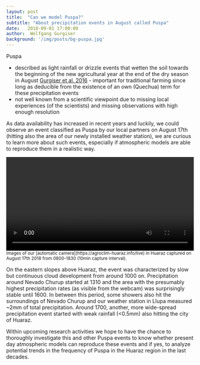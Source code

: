 ```yaml
---
layout: post
title:  "Can we model Puspa?"
subtitle: "About precipitation events in August called Puspa"
date:   2018-09-01 17:00:00
author:  Wolfgang Gurgiser
background: '/img/posts/bg-puspa.jpg'
---
```


Puspa
- described as light rainfall or drizzle events that wetten the soil towards the beginning of the new agricultural year at the end of the dry season in August [Gurgiser et al. 2016](https://www.earth-syst-dynam.net/7/499/2016/esd-7-499-2016.html) - important for traditional farming since long as deducible from the existence of an own (Quechua) term for these precipitation events
- not well known from a scientific viewpoint due to missing local experiences (of the scientists) and missing observations with high enough resolution

As data availability has increased in recent years and luckily, we could observe an event classified as Puspa by our local partners on August 17th (hitting also the area of our newly installed weather station), we are curious to learn more about such events, especially if atmospheric models are able to reproduce them in a realistic way.

<div class="myvideo">
   <video  style="display:block; width:100%; height:auto;" autoplay controls loop="loop">
       <source src="/video/PuspaTimelapse17082018.mp4" type="video/mp4" />
       <source src="/video/PuspaTimelapse17082018.ogv" type="video/ogg" />
       <source src="/video/PuspaTimelapse17082018.webm"  type="video/webm"  />
   </video>
   <small> Images of our [automatic camera](https://agroclim-huaraz.info/live) in Huaraz captured on August 17th 2018 from 0800-1830 (10min capture interval). </small>
</div>

On the eastern slopes above Huaraz, the event was characterized by slow but continuous cloud development from around 1000 on. Precipitation around Nevado Churup started at 1310 and the area with the presumably highest precipitation rates (as visible from the webcam) was surprisingly stable until 1600. In between this period, some showers also hit the surroundings of Nevado Churup and our weather station in Llupa measured ~2mm of total precipitation. Around 1700, another, more wide-spread precipitation event started with weak rainfall (<0.5mm) also hitting the city of Huaraz.

Within upcoming research activities we hope to have the chance to thoroughly investigate this and other Puspa events to know whether present day atmospheric models can reproduce these events and if yes, to analyze potential trends in the frequency of Puspa in the Huaraz region in the last decades.
